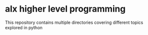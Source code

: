# alx higher level programming

This repository contains multiple directories covering different topics explored in python
